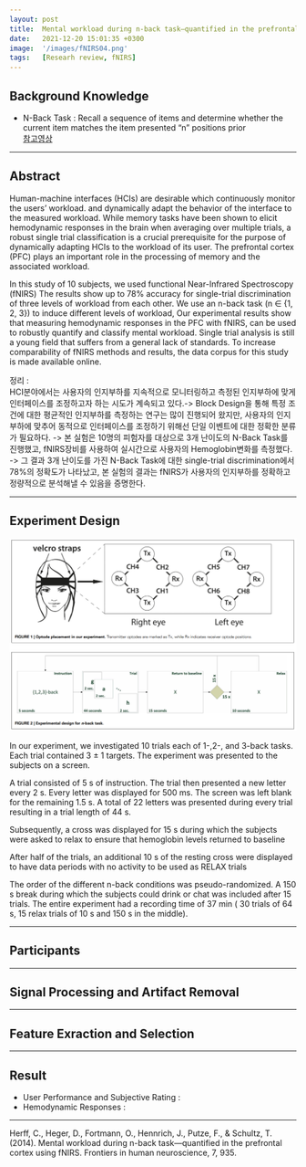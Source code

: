 ```yaml
---
layout: post
title:  Mental workload during n-back task—quantified in the prefrontal cortex using fNIRS
date:   2021-12-20 15:01:35 +0300
image:  '/images/fNIRS04.png'
tags:   [Researh review, fNIRS]
---
```

## Background Knowledge<br/>
* N-Back Task : Recall a sequence of items and determine whether the current item matches the item presented “n” positions prior <br/> [참고영상](https://www.youtube.com/watch?v=Ro5AI6nhzlQ&t=175s)

___

## Abstract<br/>
Human-machine interfaces (HCIs) are desirable which continuously monitor the users’ workload. and dynamically adapt the behavior of the interface to the measured workload. While memory tasks have been shown to elicit hemodynamic responses in the brain when averaging over multiple trials, a robust single trial classification is a crucial prerequisite for the purpose of dynamically adapting HCIs to the workload of its user. The prefrontal cortex (PFC) plays an important role in the processing of memory and the associated workload. 

In this study of 10 subjects, we used functional Near-Infrared Spectroscopy (fNIRS) The results show
up to 78% accuracy for single-trial discrimination of three levels of workload from each other. We use an n-back task (n ∈ {1, 2, 3}) to induce different levels of workload, Our experimental results show that measuring hemodynamic responses in the PFC with fNIRS, can be used to robustly quantify and classify mental workload. Single trial analysis is still a young field that suffers from a general lack of standards. To increase comparability of fNIRS methods and results, the data corpus for this study is made available online.<br/>

정리 : <br/>
HCI분야에서는 사용자의 인지부하를 지속적으로 모니터링하고 측정된 인지부하에 맞게 인터페이스를 조정하고자 하는 시도가 계속되고 있다.-> Block Design을 통해 특정 조건에 대한 평균적인 인지부하를 측정하는 연구는 많이 진행되어 왔지만, 사용자의 인지부하에 맞추어 동적으로 인터페이스를 조정하기 위해선 단일 이벤트에 대한 정확한 분류가 필요하다. -> 본 실험은 10명의 피험자를 대상으로 3개 난이도의 N-Back Task를 진행했고, fNIRS장비를 사용하여 실시간으로 사용자의 Hemoglobin변화를 측정했다. -> 그 결과 3개 난이도를 가진 N-Back Task에 대한 single-trial discrimination에서 78%의 정확도가 나타났고, 본 실험의 결과는 fNIRS가 사용자의 인지부하를 정확하고 정량적으로 분석해낼 수 있음을 증명한다.

___

## Experiment Design <br/>
<img src="/images/Posting/ResearchReview/fNIRS/12.png" alt="Project">

In our experiment, we investigated 10 trials each of 1-,2-, and 3-back tasks. Each trial contained 3 ± 1 targets. The experiment was presented to the subjects on a screen.

A trial consisted of 5 s of instruction. The trial then presented a new letter every 2 s. Every letter was displayed for 500 ms. The screen was left blank for the remaining 1.5 s. A total of 22 letters was presented during every trial resulting in a trial length of 44 s. 

 Subsequently, a cross was displayed for 15 s during
which the subjects were asked to relax to ensure that hemoglobin
levels returned to baseline

 After half of the trials, an additional 10 s of
the resting cross were displayed to have data periods with no
activity to be used as RELAX trials

The order of the different n-back conditions
was pseudo-randomized. A 150 s break during which the subjects
could drink or chat was included after 15 trials. The entire experiment had a recording time of 37 min ( 30 trials of 64 s, 15 relax
trials of 10 s and 150 s in the middle).

___

## Participants <br/>

___

## Signal Processing and Artifact Removal <br/>

___

## Feature Exraction and Selection <br/>

___

## Result <br/>
* User Performance and Subjective Rating : <br/>
* Hemodynamic Responses :<br/>

___

Herff, C., Heger, D., Fortmann, O., Hennrich, J., Putze, F., & Schultz, T. (2014). Mental workload during n-back task—quantified in the prefrontal cortex using fNIRS. Frontiers in human neuroscience, 7, 935.


